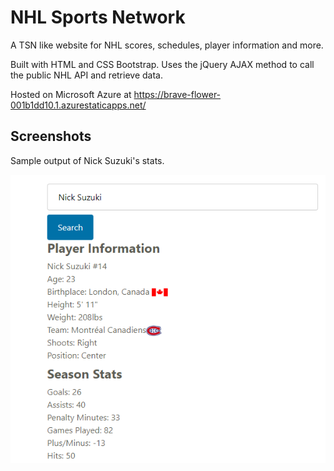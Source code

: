 # NHL Sports Network

A TSN like website for NHL scores, schedules, player information and more.

Built with HTML and CSS Bootstrap. Uses the jQuery AJAX method to call the public NHL API and retrieve data.

Hosted on Microsoft Azure at https://brave-flower-001b1dd10.1.azurestaticapps.net/

## Screenshots

Sample output of Nick Suzuki's stats.

![Sample screenshot showing Nick Suzuki's stats.](/splash/splashscreen.PNG?raw=true)



